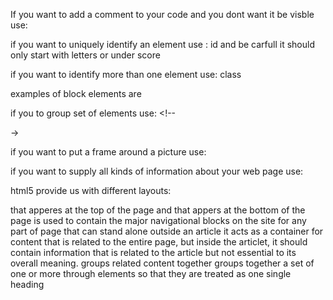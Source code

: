 <p>If you want to add a comment 
to your code and you dont want it be visble use:  <!-- comment goes here -->

if you want to uniquely identify an element use : id and be carfull it should only start with letters or under score

if you want to identify more than one element use: class

examples of block elements are <!--<h1> <li> <ul> <p> -->

if you to group set of elements use: <!--<div>->

if you want to put a frame around a picture use:<!-- <iframe>-->

if you want to supply all kinds of information about your web page use:<!-- <meta>-->

 html5 provide us with different layouts:

<!--<header>-->that apperes at the top of the page and <!--<footer >-->that appers at the bottom of the page 

<!--<nav>--> is used to contain the major navigational blocks on the site 

<!--<article>--> for any part of page that can stand alone

<!--<aside> -->outside an article it acts as a container for content that is related to the entire page, but inside the articlet, it should contain information that is related to the article but not essential to its overall meaning.

<!--<section> --> groups related content together 
<!--<hgroup> -->  groups together a set of one or more <!--<h1>-->through<!-- <h6>--> elements so that they are treated as one single heading
